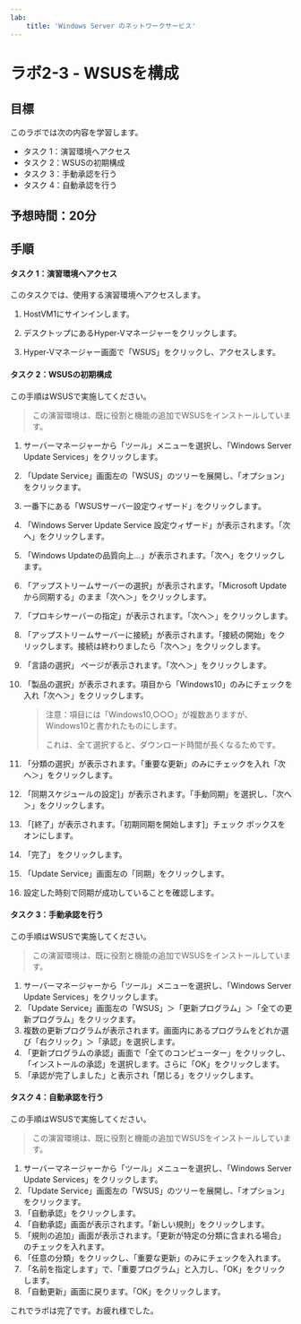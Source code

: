 ```yaml
---
lab:
    title: 'Windows Server のネットワークサービス'
---
```


# ラボ2-3  - WSUSを構成

## 目標

このラボでは次の内容を学習します。

- タスク 1：演習環境へアクセス
- タスク 2：WSUSの初期構成
- タスク 3：手動承認を行う
- タスク 4：自動承認を行う



## 予想時間：20分

## 手順

#### タスク 1：演習環境へアクセス

このタスクでは、使用する演習環境へアクセスします。

1. HostVM1にサインインします。

1. デスクトップにあるHyper-Vマネージャーをクリックします。

1. Hyper-Vマネージャー画面で「WSUS」をクリックし、アクセスします。

   

#### タスク 2：WSUSの初期構成

この手順はWSUSで実施してください。

> この演習環境は、既に役割と機能の追加でWSUSをインストールしています。

1. サーバーマネージャーから「ツール」メニューを選択し、「Windows Server Update Services」をクリックします。

2. 「Update Service」画面左の「WSUS」のツリーを展開し、「オプション」をクリックます。

3. 一番下にある「WSUSサーバー設定ウィザード」をクリックします。

4. 「Windows Server Update Service 設定ウィザード」が表示されます。「次へ」をクリックします。

5. 「Windows  Updateの品質向上...」が表示されます。「次へ」をクリックします。

6. 「アップストリームサーバーの選択」が表示されます。「Microsoft Updateから同期する」のまま「次へ＞」をクリックします。

7. 「プロキシサーバーの指定」が表示されます。「次へ＞」をクリックします。

8. 「アップストリームサーバーに接続」が表示されます。「接続の開始」をクリックします。接続は終わりましたら「次へ＞」をクリックします。

9. 「言語の選択」 ページが表示されます。「次へ＞」をクリックします。

10. 「製品の選択」が表示されます。項目から「Windows10」のみにチェックを入れ「次へ＞」をクリックします。

    > 注意：項目には「Windows10,○○○」が複数ありますが、Windows10と書かれたものにします。
    >
    > これは、全て選択すると、ダウンロード時間が長くなるためです。

11. 「分類の選択」が表示されます。「重要な更新」のみにチェックを入れ「次へ＞」をクリックします。

12. 「同期スケジュールの設定]」が表示されます。「手動同期」を選択し、「次へ＞」をクリックします。

13. 「[終了」が表示されます。「初期同期を開始します]」チェック ボックスをオンにします。

14. 「完了」 をクリックします。

15. 「Update Service」画面左の「同期」をクリックします。

16. 設定した時刻で同期が成功していることを確認します。



#### タスク 3：手動承認を行う

この手順はWSUSで実施してください。

> この演習環境は、既に役割と機能の追加でWSUSをインストールしています。

1. サーバーマネージャーから「ツール」メニューを選択し、「Windows Server Update Services」をクリックします。
2. 「Update Service」画面左の「WSUS」＞「更新プログラム」＞「全ての更新プログラム」をクリックます。
3. 複数の更新プログラムが表示されます。画面内にあるプログラムをどれか選び「右クリック」＞「承認」を選択します。
4. 「更新プログラムの承認」画面で「全てのコンピューター」をクリックし、「インストールの承認」を選択します。さらに「OK」をクリックします。
5. 「承認が完了しました」と表示され「閉じる」をクリックします。



#### タスク 4：自動承認を行う

この手順はWSUSで実施してください。

> この演習環境は、既に役割と機能の追加でWSUSをインストールしています。

1. サーバーマネージャーから「ツール」メニューを選択し、「Windows Server Update Services」をクリックします。
2. 「Update Service」画面左の「WSUS」のツリーを展開し、「オプション」をクリックます。
3. 「自動承認」をクリックします。
4. 「自動承認」画面が表示されます。「新しい規則」をクリックします。
5. 「規則の追加」画面が表示されます。「更新が特定の分類に含まれる場合」のチェックを入れます。
6. 「任意の分類」をクリックし、「重要な更新」のみにチェックを入れます。
7. 「名前を指定します」で、「重要プログラム」と入力し、「OK」をクリックします。
8. 「自動更新」画面に戻ります。「OK」をクリックします。



これでラボは完了です。お疲れ様でした。
